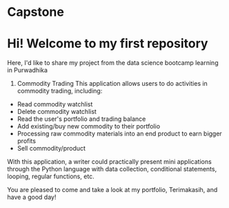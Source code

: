 # Capstone

# Hi! Welcome to my first repository
Here, I'd like to share my project from the data science bootcamp learning in Purwadhika

1. Commodity Trading
This application allows users to do activities in commodity trading, including: 
- Read commodity watchlist
- Delete commodity watchlist
- Read the user's portfolio and trading balance
- Add existing/buy new commodity to their portfolio
- Processing raw commodity materials into an end product to earn bigger profits
- Sell commodity/product

With this application, a writer could practically present mini applications through the Python language with data collection, conditional statements, looping, regular functions, etc.

You are pleased to come and take a look at my portfolio,
Terimakasih, and have a good day!
